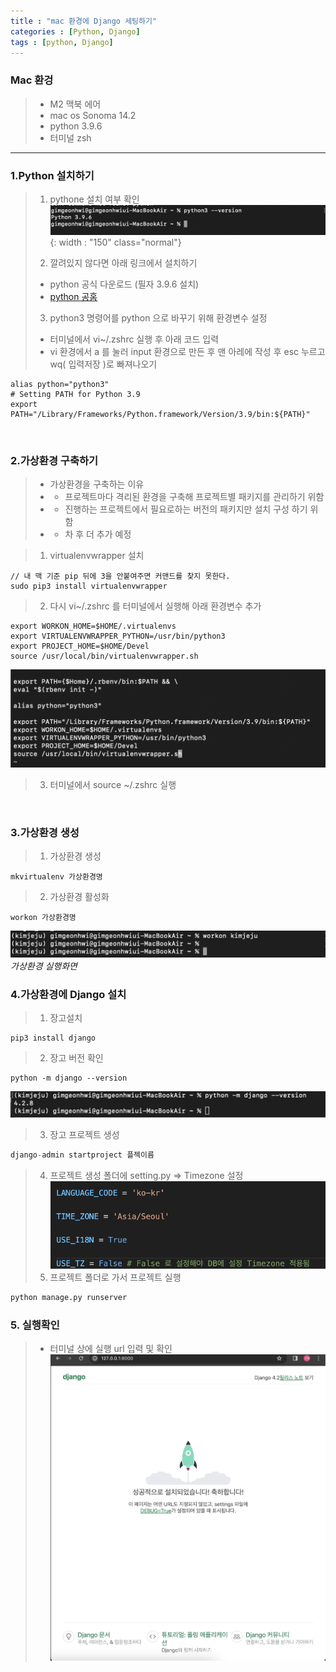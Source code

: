 ```yaml
---
title : "mac 환경에 Django 세팅하기"
categories : [Python, Django]
tags : [python, Django]
---
```


### Mac 환겅
> - M2 맥북 에어
> - mac os Sonoma 14.2
> - python 3.9.6
> - 터미널 zsh
<!-- ![content image](/assets/img/22-12-17_post/2.png){: width : "150" class="normal"} -->

<hr/>

### 1.Python 설치하기
> 1. pythone 설치 여부 확인
![content image](/assets/img/23-12-20_post/1.png){: width : "150" class="normal"}
>
> 2. 깔려있지 않다면 아래 링크에서 설치하기
>  - python 공식 다운로드 (필자 3.9.6 설치)
>  - [python 공홈](https://www.python.org/downloads/)
>
> 3. python3 명령어를 python 으로 바꾸기 위해 환경변수 설정
> - 터미널에서 vi~/.zshrc 실행 후 아래 코드 입력
> - vi 환경에서 a 를 눌러 input 환경으로 만든 후 맨 아레에 작성 후 esc 누르고 wq( 입력저장 )로 빠져나오기
```
alias python="python3"
# Setting PATH for Python 3.9
export PATH="/Library/Frameworks/Python.framework/Version/3.9/bin:${PATH}"
```

<br />

### 2.가상환경 구축하기
> - 가상환경을 구축하는 이유
> - - 프로젝트마다 격리된 환경을 구축해 프로젝트별 패키지를 관리하기 위함
> - - 진행하는 프로젝트에서 필요로하는 버전의 패키지만 설치 구성 하기 위함
> - - 차 후 더 추가 예정


> 1. virtualenvwrapper 설치
```
// 내 맥 기준 pip 뒤에 3을 안붙여주면 커맨드를 찾지 못한다.
sudo pip3 install virtualenvwrapper
```
> 2. 다시 vi~/.zshrc 를 터미널에서 실행해 아래 환경변수 추가
```
export WORKON_HOME=$HOME/.virtualenvs
export VIRTUALENVWRAPPER_PYTHON=/usr/bin/python3
export PROJECT_HOME=$HOME/Devel
source /usr/local/bin/virtualenvwrapper.sh
```
![content image](/assets/img/23-12-20_post/2.png)
> 3. 터미널에서 source ~/.zshrc 실행

<br />

### 3.가상환경 생성
> 1. 가상환경 생성
```
mkvirtualenv 가상환경명
```
> 2. 가상환경 활성화
```
workon 가상환경명
```
![content image](/assets/img/23-12-20_post/3.png)
*가상환경 실행화면*

### 4.가상환경에 Django 설치
> 1. 장고설치
```
pip3 install django
```
> 2. 장고 버전 확인
```
python -m django --version
```
![content image](/assets/img/23-12-20_post/4.png)
> 3. 장고 프로젝트 생성
```python
django-admin startproject 플젝이름 
```
> 4. 프로젝트 생성 폴더에 setting.py => Timezone 설정
![content image](/assets/img/23-12-20_post/5.png)
> 5. 프로젝트 폴더로 가서 프로젝트 실행
```python
python manage.py runserver
```

### 5. 실행확인
> - 터미널 상에 실행 url 입력 및 확인
![content image](/assets/img/23-12-20_post/6.png)














